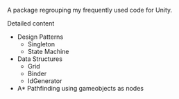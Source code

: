 A package regrouping my frequently used code for Unity.

Detailed content

- Design Patterns
  - Singleton
  - State Machine
- Data Structures
  - Grid
  - Binder
  - IdGenerator
- A\* Pathfinding using gameobjects as nodes
